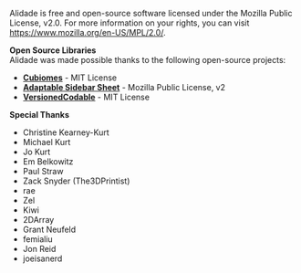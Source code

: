 Alidade is free and open-source software licensed under the Mozilla Public License, v2.0. For more information on your rights, you can visit https://www.mozilla.org/en-US/MPL/2.0/.

**Open Source Libraries**  
Alidade was made possible thanks to the following open-source projects:

- [**Cubiomes**](https://github.com/Cubitect/cubiomes) - MIT License
- [**Adaptable Sidebar Sheet**](https://github.com/alicerunsonfedora/adaptablesidebarsheetview) - Mozilla Public License, v2
- [**VersionedCodable**](https://github.com/jrothwell/VersionedCodable) - MIT License


**Special Thanks**
- Christine Kearney-Kurt
- Michael Kurt
- Jo Kurt
- Em Belkowitz
- Paul Straw
- Zack Snyder (The3DPrintist)
- rae
- Zel
- Kiwi
- 2DArray
- Grant Neufeld
- femialiu
- Jon Reid
- joeisanerd

